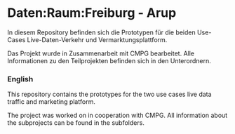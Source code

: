 # Daten:Raum:Freiburg - Arup

In diesem Repository befinden sich die Prototypen für die beiden Use-Cases Live-Daten-Verkehr und Vermarktungsplattform. 

Das Projekt wurde in Zusammenarbeit mit CMPG bearbeitet. Alle Informationen zu den Teilprojekten befinden sich in den Unterordnern.


### English
This repository contains the prototypes for the two use cases live data traffic and marketing platform. 

The project was worked on in cooperation with CMPG. All information about the subprojects can be found in the subfolders.
